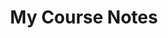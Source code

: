 ---
widget: portfolio
headless: true
weight: 62
title: My Course Notes
subtitle:
content:
  page_type: book
  filter_default: 0
  filter_button:
  - name: All
    tag: '*'
  - name: NLP 
    tag: NLP 
  - name: Other
    tag: Demo


design:
  columns: '2'
  view: 2
  flip_alt_rows: false
---